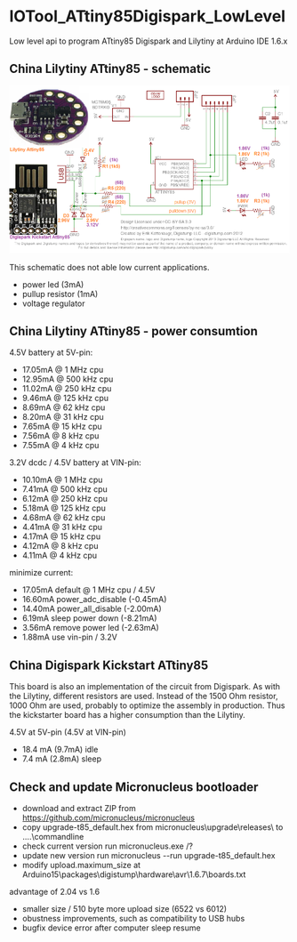 # IOTool_ATtiny85Digispark_LowLevel
Low level api to program ATtiny85 Digispark and Lilytiny at Arduino IDE 1.6.x

## China Lilytiny ATtiny85 - schematic 

![schematics](digispark_lilytiny_china.png)

This schematic does not able low current applications.

* power led (3mA)
* pullup resistor (1mA)
* voltage regulator

## China Lilytiny ATtiny85 - power consumtion

4.5V battery at 5V-pin:

* 17.05mA @ 1 MHz cpu
* 12.95mA @ 500 kHz cpu
* 11.02mA @ 250 kHz cpu
* 9.46mA @ 125 kHz cpu
* 8.69mA @ 62 kHz cpu
* 8.20mA @ 31 kHz cpu
* 7.65mA @ 15 kHz cpu
* 7.56mA @ 8 kHz cpu
* 7.55mA @ 4 kHz cpu

3.2V dcdc / 4.5V battery at VIN-pin:

* 10.10mA @ 1 MHz cpu
* 7.41mA @ 500 kHz cpu
* 6.12mA @ 250 kHz cpu
* 5.18mA @ 125 kHz cpu
* 4.68mA @ 62 kHz cpu
* 4.41mA @ 31 kHz cpu
* 4.17mA @ 15 kHz cpu
* 4.12mA @ 8 kHz cpu
* 4.11mA @ 4 kHz cpu

minimize current:

* 17.05mA default @ 1 MHz cpu / 4.5V
* 16.60mA power_adc_disable (-0.45mA)
* 14.40mA power_all_disable (-2.00mA)
* 6.19mA sleep power down (-8.21mA) 
* 3.56mA remove power led (-2.63mA)
* 1.88mA use vin-pin / 3.2V

## China Digispark Kickstart ATtiny85

This board is also an implementation of the circuit from Digispark. As with the Lilytiny, different resistors are used. Instead of the 1500 Ohm resistor, 1000 Ohm are used, probably to optimize the assembly in production. Thus the kickstarter board has a higher consumption than the Lilytiny.  

4.5V at 5V-pin (4.5V at VIN-pin)

* 18.4 mA (9.7mA) idle 
* 7.4 mA (2.8mA) sleep

## Check and update Micronucleus bootloader 

* download and extract ZIP from https://github.com/micronucleus/micronucleus
* copy upgrade-t85_default.hex from micronucleus\upgrade\releases\ to ..\..\commandline
* check current version run  micronucleus.exe /?
* update new version run micronucleus --run upgrade-t85_default.hex
* modify upload.maximum_size at Arduino15\packages\digistump\hardware\avr\1.6.7\boards.txt

advantage of 2.04 vs 1.6

* smaller size / 510 byte more upload size (6522 vs 6012)
* obustness improvements, such as compatibility to USB hubs
* bugfix device error after computer sleep resume 
